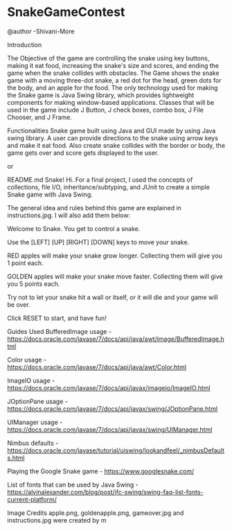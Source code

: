 # SnakeGameContest
@author -Shivani-More

Introduction

The Objective of the game are controlling the snake using key buttons, making it eat food, increasing the snake's size and scores, and ending the game when the snake collides with obstacles. The Game shows the snake game with a moving three-dot snake, a red dot for the head, green dots for the body, and an apple for the food. The only technology used for making the Snake game is Java Swing library, which provides lightweight components for making window-based applications. Classes that will be used in the game include J Button, J check boxes, combo box, J File Chooser, and J Frame.


Functionalities
Snake game built using Java and GUI made by using Java swing library. A user can provide directions to the snake using arrow keys and make it eat food. Also create snake collides with the border or body, the game gets over and score gets displayed to the user.


or

README.md
Snake!
Hi. For a final project, I used the concepts of collections, file I/O, inheritance/subtyping, and JUnit to create a simple Snake game with Java Swing.

The general idea and rules behind this game are explained in instructions.jpg. I will also add them below:

Welcome to Snake. You get to control a snake.

Use the [LEFT] [UP] [RIGHT] [DOWN] keys to move your snake.

RED apples will make your snake grow longer. Collecting them will give you 1 point each.

GOLDEN apples will make your snake move faster. Collecting them will give you 5 points each.

Try not to let your snake hit a wall or itself, or it will die and your game will be over.

Click RESET to start, and have fun!

Guides Used
BufferedImage usage - https://docs.oracle.com/javase/7/docs/api/java/awt/image/BufferedImage.html

Color usage - https://docs.oracle.com/javase/7/docs/api/java/awt/Color.html

ImageIO usage - https://docs.oracle.com/javase/7/docs/api/javax/imageio/ImageIO.html

JOptionPane usage - https://docs.oracle.com/javase/7/docs/api/javax/swing/JOptionPane.html

UIManager usage - https://docs.oracle.com/javase/7/docs/api/javax/swing/UIManager.html

Nimbus defaults - https://docs.oracle.com/javase/tutorial/uiswing/lookandfeel/_nimbusDefaults.html

Playing the Google Snake game - https://www.googlesnake.com/

List of fonts that can be used by Java Swing - https://alvinalexander.com/blog/post/jfc-swing/swing-faq-list-fonts-current-platform/

Image Credits
apple.png, goldenapple.png, gameover.jpg and instructions.jpg were created by m



